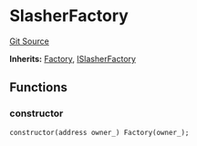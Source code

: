 # SlasherFactory
[Git Source](https://github.com/symbioticfi/core/blob/df9ca184c8ea82a887fc1922bce2558281ce8e60/src/contracts/SlasherFactory.sol)

**Inherits:**
[Factory](/Users/andreikorokhov/symbiotic/core/docs/autogen/src/src/contracts/common/Factory.sol/contract.Factory.md), [ISlasherFactory](/Users/andreikorokhov/symbiotic/core/docs/autogen/src/src/interfaces/ISlasherFactory.sol/interface.ISlasherFactory.md)


## Functions
### constructor


```solidity
constructor(address owner_) Factory(owner_);
```

